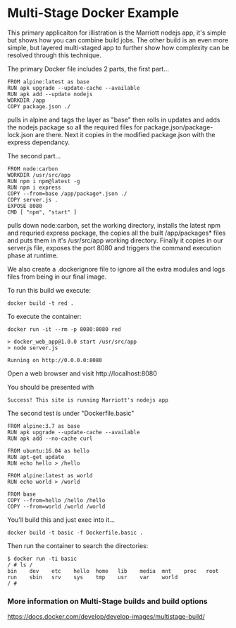 # Multi-Stage Docker Example
This primary applicaiton for illistration is the Marriott nodejs app, it's simple but shows how you can combine build jobs. The other build is an even more simple, but layered multi-staged app to further show how complexity can be resolved through this technique. 

The primary Docker file includes 2 parts, the first part...
```
FROM alpine:latest as base
RUN apk upgrade --update-cache --available
RUN apk add --update nodejs
WORKDIR /app
COPY package.json ./
```
pulls in alpine and tags the layer as "base" then rolls in updates and adds the nodejs package so all the required files for package.json/package-lock.json are there. Next it copies in the modified package.json with the express dependancy.

The second part...
```
FROM node:carbon
WORKDIR /usr/src/app
RUN npm i npm@latest -g 
RUN npm i express 
COPY --from=base /app/package*.json ./
COPY server.js .
EXPOSE 8080
CMD [ "npm", "start" ]
```
pulls down node:carbon, set the working directory, installs the latest npm and requried express package, the copies all the built /app/packages* files and puts them in it's /usr/src/app working directory. Finally it copies in our server.js file, exposes the port 8080 and triggers the command execution phase at runtime.

We also create a .dockerignore file to ignore all the extra modules and logs files from being in our final image.

To run this build we execute:
```
docker build -t red .
```
To execute the container:
``` 
docker run -it --rm -p 8080:8080 red

> docker_web_app@1.0.0 start /usr/src/app
> node server.js

Running on http://0.0.0.0:8080

```
Open a web browser and visit http://localhost:8080

You should be presented with 
```
Success! This site is running Marriott's nodejs app
```

The second test is under "Dockerfile.basic"

```
FROM alpine:3.7 as base
RUN apk upgrade --update-cache --available
RUN apk add --no-cache curl

FROM ubuntu:16.04 as hello
RUN apt-get update 
RUN echo hello > /hello

FROM alpine:latest as world
RUN echo world > /world

FROM base
COPY --from=hello /hello /hello
COPY --from=world /world /world
```
You'll build this and just exec into it...
```
docker build -t basic -f Dockerfile.basic .
```
Then run the container to search the directories:
```
$ docker run -ti basic
/ # ls /
bin    dev    etc    hello  home   lib    media  mnt    proc   root   run    sbin   srv    sys    tmp    usr    var    world
/ #
```

### More information on Multi-Stage builds and build options
https://docs.docker.com/develop/develop-images/multistage-build/

